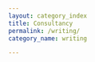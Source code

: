 ```yaml
---
layout: category_index
title: Consultancy
permalink: /writing/
category_name: writing

---
```

<!--

Welcome to the website of IAAC LTD.

O365 and Azure consultancy for large enterprise environments.

This website is currently under re-development, please head back soon for a new look.

-->
